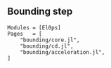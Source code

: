 ## Bounding step

```@autodocs
Modules = [El0ps]
Pages   = [
    "bounding/core.jl",
    "bounding/cd.jl",
    "bounding/acceleration.jl",
]
```